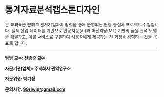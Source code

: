# 통계자료분석캡스톤디자인

본 교과목은 핀테크 벤처기업과의 협력을 통해 운영되는 현장 중심의 프로젝트 수업입니다. 실제 산업 데이터를 기반으로 인공지능(AI)과 머신러닝(ML) 기반의 금융 분석 모델을 개발하고, 이를 서비스로 구현하여 사용자에게 제공하는 전 과정을 경험하는 것을 목표로 합니다.

---

**담당 교수: 전종준 교수**

**자문기관(업체): 주식회사 관악연구소**

**자문위원: 박기정**

**문의사항: 99rlwjd@gmail.com**